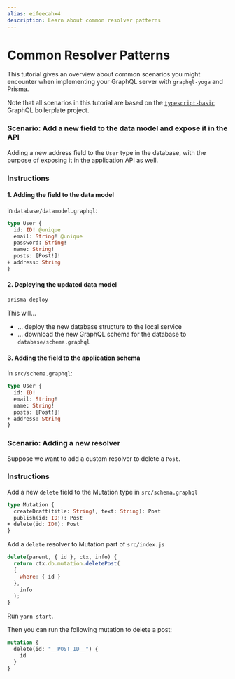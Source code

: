 ```yaml
---
alias: eifeecahx4
description: Learn about common resolver patterns
---
```


# Common Resolver Patterns

This tutorial gives an overview about common scenarios you might encounter when implementing your GraphQL server with `graphql-yoga` and Prisma.

Note that all scenarios in this tutorial are based on the [`typescript-basic`](https://github.com/graphql-boilerplates/typescript-graphql-server/tree/master/basic) GraphQL boilerplate project.

### Scenario: Add a new field to the data model and expose it in the API

Adding a new address field to the `User` type in the database, with the purpose of exposing it in the application API as well.

### Instructions

#### 1. Adding the field to the data model

in `database/datamodel.graphql`:

```graphql
type User {
  id: ID! @unique
  email: String! @unique
  password: String!
  name: String!
  posts: [Post!]!
+ address: String
}
```

#### 2. Deploying the updated data model

```sh
prisma deploy
```

This will...

* ... deploy the new database structure to the local service
* ... download the new GraphQL schema for the database to `database/schema.graphql`

#### 3. Adding the field to the application schema

In `src/schema.graphql`:

```graphql
type User {
  id: ID!
  email: String!
  name: String!
  posts: [Post!]!
+ address: String
}
```

### Scenario: Adding a new resolver

Suppose we want to add a custom resolver to delete a `Post`.

### Instructions

Add a new `delete` field to the Mutation type in `src/schema.graphql`

```graphql
type Mutation {
  createDraft(title: String!, text: String): Post
  publish(id: ID!): Post
+ delete(id: ID!): Post
}
```

Add a `delete` resolver to Mutation part of `src/index.js`

```js
delete(parent, { id }, ctx, info) {
  return ctx.db.mutation.deletePost(
  {
    where: { id }
  },
    info
  );
}
```

Run `yarn start`.

Then you can run the following mutation to delete a post:

```graphql
mutation {
  delete(id: "__POST_ID__") {
    id
  }
}
```
